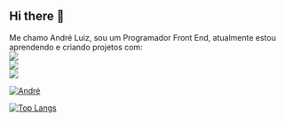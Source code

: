 ## Hi there 👋

Me chamo André Luiz, sou um Programador Front End, atualmente estou aprendendo e criando projetos com:
<br>
<img src="https://img.shields.io/badge/HTML5-E34F26?style=for-the-badge&logo=html5&logoColor=white"/> 
<br>
<img src="https://img.shields.io/badge/CSS-239120?&style=for-the-badge&logo=css3&logoColor=white"/>
<br>
<img src="https://img.shields.io/badge/JavaScript-F7DF1E?style=for-the-badge&logo=javascript&logoColor=black"/>
<br>

[![André](https://github-readme-stats.vercel.app/api?username=1990ANDRE)](https://github.com/anuraghazra/github-readme-stats)

[![Top Langs](https://github-readme-stats.vercel.app/api/top-langs/?username=1990ANDRE)](https://github.com/anuraghazra/github-readme-stats)

